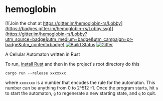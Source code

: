 # hemoglobin

[![Join the chat at https://gitter.im/hemoglobin-rs/Lobby](https://badges.gitter.im/hemoglobin-rs/Lobby.svg)](https://gitter.im/hemoglobin-rs/Lobby?utm_source=badge&utm_medium=badge&utm_campaign=pr-badge&utm_content=badge)
[![Build Status](https://travis-ci.org/bemeurer/hemoglobin.svg?branch=master)](https://travis-ci.org/bemeurer/hemoglobin)
[![Gitter](https://badges.gitter.im/bemeurer/hemoglobin.svg)](https://gitter.im/hemoglobin-rs/Lobby?utm_source=badge&utm_medium=badge&utm_campaign=pr-badge&utm_content=body_badge)

A Cellular Automaton written in Rust

To run, [install Rust](https://www.rust-lang.org/en-US/install.html) and then in the project's root directory do this

```
cargo run --release xxxxxxx
```

where `xxxxxxx` is a number that encodes the rule for the automaton. This number can be anything from 0 to 2^512 -1. Once the program starts, hit `a` to start the automaton, `g` to regenerate a new starting state, and `q` to quit.
